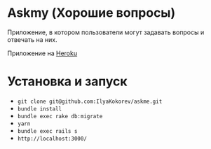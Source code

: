 # Askmy (Хорошие вопросы)

Приложение, в котором пользователи могут задавать вопросы и отвечать на них. 

Приложение на [Heroku](https://ilyaaskme.herokuapp.com/)

# Установка и запуск

* `git clone git@github.com:IlyaKokorev/askme.git`
* `bundle install`
* `bundle exec rake db:migrate`
* `yarn`
* `bundle exec rails s`
* `http://localhost:3000/`
